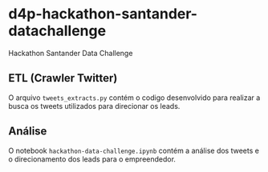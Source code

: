 # d4p-hackathon-santander-datachallenge
Hackathon Santander Data Challenge

## ETL (Crawler Twitter)

O arquivo `tweets_extracts.py` contém o codigo desenvolvido para realizar a busca os tweets utilizados para direcionar os leads.

## Análise

O notebook `hackathon-data-challenge.ipynb` contém a análise dos tweets e o direcionamento dos leads para o empreendedor.
